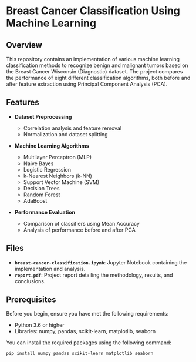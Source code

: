 # Breast Cancer Classification Using Machine Learning

## Overview
This repository contains an implementation of various machine learning classification methods to recognize benign and malignant tumors based on the Breast Cancer Wisconsin (Diagnostic) dataset. The project compares the performance of eight different classification algorithms, both before and after feature extraction using Principal Component Analysis (PCA).

## Features
- **Dataset Preprocessing**
  - Correlation analysis and feature removal
  - Normalization and dataset splitting

- **Machine Learning Algorithms**
  - Multilayer Perceptron (MLP)
  - Naive Bayes
  - Logistic Regression
  - k-Nearest Neighbors (k-NN)
  - Support Vector Machine (SVM)
  - Decision Trees
  - Random Forest
  - AdaBoost

- **Performance Evaluation**
  - Comparison of classifiers using Mean Accuracy
  - Analysis of performance before and after PCA

## Files
- **`breast-cancer-classification.ipynb`**: Jupyter Notebook containing the implementation and analysis.
- **`report.pdf`**: Project report detailing the methodology, results, and conclusions.

## Prerequisites
Before you begin, ensure you have met the following requirements:
- Python 3.6 or higher
- Libraries: numpy, pandas, scikit-learn, matplotlib, seaborn

You can install the required packages using the following command:
```bash
pip install numpy pandas scikit-learn matplotlib seaborn
